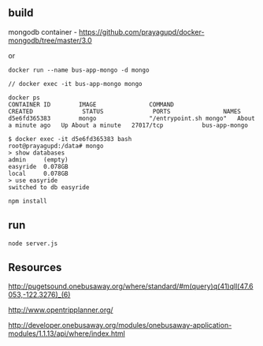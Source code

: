 build
--------------

mongodb container - https://github.com/prayagupd/docker-mongodb/tree/master/3.0

or 

```
docker run --name bus-app-mongo -d mongo

// docker exec -it bus-app-mongo mongo

docker ps
CONTAINER ID        IMAGE               COMMAND                  CREATED              STATUS              PORTS               NAMES
d5e6fd365383        mongo               "/entrypoint.sh mongo"   About a minute ago   Up About a minute   27017/tcp           bus-app-mongo

$ docker exec -it d5e6fd365383 bash
root@prayagupd:/data# mongo
> show databases
admin     (empty)
easyride  0.078GB
local     0.078GB
> use easyride
switched to db easyride

```

```
npm install
```


run 
----

```
node server.js
```

Resources
---------------

http://pugetsound.onebusaway.org/where/standard/#m(query)q(41)qll(47.6053,-122.3276)_(6)

http://www.opentripplanner.org/

http://developer.onebusaway.org/modules/onebusaway-application-modules/1.1.13/api/where/index.html
